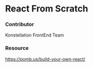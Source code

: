 # React From Scratch

### Contributor

Konstellation FrontEnd Team

### Resource

https://pomb.us/build-your-own-react/
